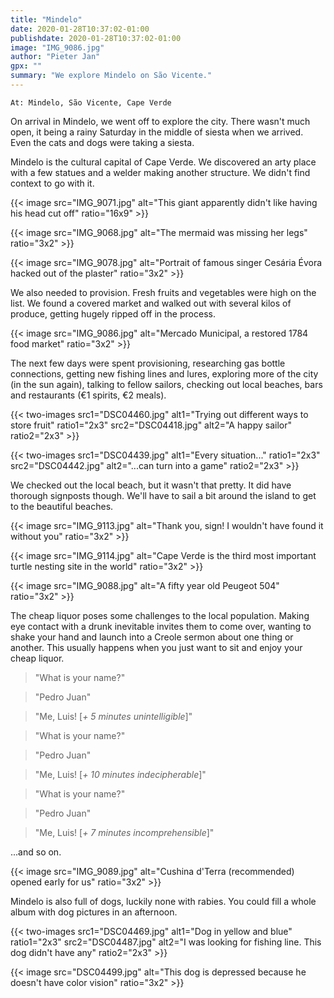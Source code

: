 ```yaml
---
title: "Mindelo"
date: 2020-01-28T10:37:02-01:00
publishdate: 2020-01-28T10:37:02-01:00
image: "IMG_9086.jpg"
author: "Pieter Jan"
gpx: ""
summary: "We explore Mindelo on São Vicente."
---
```


`At: Mindelo, São Vicente, Cape Verde`

On arrival in Mindelo, we went off to explore the city. There wasn't much open, it being a rainy Saturday in the middle of siesta when we arrived. Even the cats and dogs were taking a siesta.

Mindelo is the cultural capital of Cape Verde. We discovered an arty place with a few statues and a welder making another structure. We didn't find context to go with it.

{{< image src="IMG_9071.jpg" alt="This giant apparently didn't like having his head cut off" ratio="16x9" >}}

{{< image src="IMG_9068.jpg" alt="The mermaid was missing her legs" ratio="3x2" >}}

{{< image src="IMG_9078.jpg" alt="Portrait of famous singer Cesária Évora hacked out of the plaster" ratio="3x2" >}}

We also needed to provision. Fresh fruits and vegetables were high on the list. We found a covered market and walked out with several kilos of produce, getting hugely ripped off in the process.

{{< image src="IMG_9086.jpg" alt="Mercado Municipal, a restored 1784 food market" ratio="3x2" >}}

The next few days were spent provisioning, researching gas bottle connections, getting new fishing lines and lures, exploring more of the city (in the sun again), talking to fellow sailors, checking out local beaches, bars and restaurants (€1 spirits, €2 meals).

{{< two-images src1="DSC04460.jpg" alt1="Trying out different ways to store fruit" ratio1="2x3" src2="DSC04418.jpg" alt2="A happy sailor" ratio2="2x3" >}}

{{< two-images src1="DSC04439.jpg" alt1="Every situation..." ratio1="2x3" src2="DSC04442.jpg" alt2="...can turn into a game" ratio2="2x3" >}}

We checked out the local beach, but it wasn't that pretty. It did have thorough signposts though. We'll have to sail a bit around the island to get to the beautiful beaches.

{{< image src="IMG_9113.jpg" alt="Thank you, sign! I wouldn't have found it without you" ratio="3x2" >}}

{{< image src="IMG_9114.jpg" alt="Cape Verde is the third most important turtle nesting site in the world" ratio="3x2" >}}

{{< image src="IMG_9088.jpg" alt="A fifty year old Peugeot 504" ratio="3x2" >}}

The cheap liquor poses some challenges to the local population. Making eye contact with a drunk inevitable invites them to come over, wanting to shake your hand and launch into a Creole sermon about one thing or another. This usually happens when you just want to sit and enjoy your cheap liquor.

> "What is your name?"

> "Pedro Juan"

> "Me, Luis! [_+ 5 minutes unintelligible_]"

> "What is your name?"

> "Pedro Juan"

> "Me, Luis! [_+ 10 minutes indecipherable_]"

> "What is your name?"

> "Pedro Juan"

> "Me, Luis! [_+ 7 minutes incomprehensible_]"

...and so on.

{{< image src="IMG_9089.jpg" alt="Cushina d'Terra (recommended) opened early for us" ratio="3x2" >}}

Mindelo is also full of dogs, luckily none with rabies. You could fill a whole album with dog pictures in an afternoon.

{{< two-images src1="DSC04469.jpg" alt1="Dog in yellow and blue" ratio1="2x3" src2="DSC04487.jpg" alt2="I was looking for fishing line. This dog didn't have any" ratio2="2x3" >}}

{{< image src="DSC04499.jpg" alt="This dog is depressed because he doesn't have color vision" ratio="3x2" >}}

